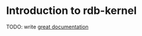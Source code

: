# Introduction to rdb-kernel

TODO: write [great documentation](http://jacobian.org/writing/what-to-write/)
